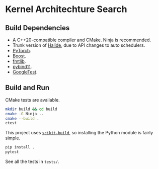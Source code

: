 # Kernel Architechture Search

## Build Dependencies

- A C++20-compatible compiler and CMake. Ninja is recommended.
- Trunk version of [Halide](https://github.com/halide/Halide), due to API changes to auto schedulers.
- [PyTorch](https://github.com/pytorch/pytorch).
- [Boost](https://github.com/boostorg/boost).
- [fmtlib](https://github.com/fmtlib/fmt).
- [pybind11](https://github.com/pybind/pybind11).
- [GoogleTest](https://github.com/google/googletest).

## Build and Run

CMake tests are available.

```bash
mkdir build && cd build
cmake -G Ninja ..
cmake --build .
ctest
```

This project uses [`scikit-build`](https://github.com/scikit-build/scikit-build-core), so installing the Python module is fairly simple.

```bash
pip install .
pytest
```

See all the tests in `tests/`.
